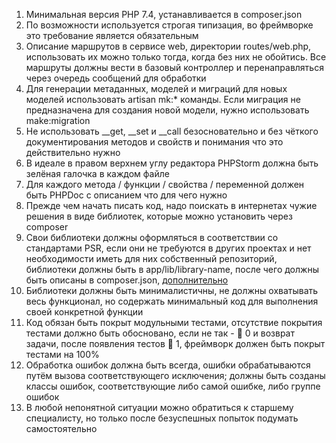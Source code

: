 1. Минимальная версия PHP 7.4, устанавливается в composer.json
1. По возможности используется строгая типизация, во фреймворке это требование является обязательным
1. Описание маршрутов в сервисе web, директории routes/web.php, использовать их можно только тогда, когда без
   них не обойтись. Все маршруты должны вести в базовый контроллер и перенаправляться через очередь сообщений
   для обработки
1. Для генерации метаданных, моделей и миграций для новых моделей использовать artisan mk:* команды. Если миграция
   не предназначена для создания новой модели, нужно использовать make:migration
1. Не использовать __get, __set и __call безосновательно и без чёткого документирования методов и свойств и понимания
   что это действительно нужно
1. В идеале в правом верхнем углу редактора PHPStorm должна быть зелёная галочка в каждом файле
1. Для каждого метода / функции / свойства / переменной должен быть PHPDoc с описанием что для чего нужно
1. Прежде чем начать писать код, надо поискать в интернетах чужие решения в виде библиотек, которые можно
   установить через composer
1. Свои библиотеки должны оформляться в соответствии со стандартами PSR, если они не требуются в других проектах
   и нет необходимости иметь для них собственный репозиторий, библиотеки должны быть в app/lib/library-name, после
   чего должны быть описаны в composer.json, [дополнительно](https://getcomposer.org/doc/01-basic-usage.md#autoloading)
1. Библиотеки должны быть минималистичны, не должны охватывать весь функционал, но содержать минимальный код для
   выполнения своей конкретной функции
1. Код обязан быть покрыт модульными тестами, отсутствие покрытия тестами должно быть обосновано, если не так - 🚩 0 и возврат задачи, после появления тестов 🚩 1, фреймворк должен быть покрыт тестами на 100%
1. Обработка ошибок должна быть всегда, ошибки обрабатываются путём вызова соответствующего исключения; должны быть
   созданы классы ошибок, соответствующие либо самой ошибке, либо группе ошибок
1. В любой непонятной ситуации можно обратиться к старшему специалисту, но только после безуспешных попыток подумать
   самостоятельно
